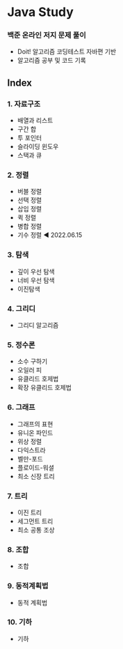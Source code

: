# Java Study
### 백준 온라인 저지 문제 풀이
- Doit! 알고리즘 코딩테스트 자바편 기반
- 알고리즘 공부 및 코드 기록

## Index
### 1. 자료구조
- 배열과 리스트
- 구간 합
- 투 포인터
- 슬라이딩 윈도우
- 스택과 큐

### 2. 정렬
- 버블 정렬 
- 선택 정렬
- 삽입 정렬
- 퀵 정렬
- 병합 정렬
- 기수 정렬 ◀ 2022.06.15

### 3. 탐색
- 깊이 우선 탐색
- 너비 우선 탐색
- 이진탐색

### 4. 그리디
- 그리디 알고리즘

### 5. 정수론
- 소수 구하기
- 오일러 피
- 유클리드 호제법
- 확장 유클리드 호제법

### 6. 그래프
- 그래프의 표현
- 유니온 파인드
- 위상 정렬
- 다익스트라
- 벨만-포드
- 플로이드-워셜
- 최소 신장 트리

### 7. 트리
- 이진 트리
- 세그먼트 트리
- 최소 공통 조상

### 8. 조합
- 조합

### 9. 동적계획법
- 동적 계획법

### 10. 기하
- 기하
